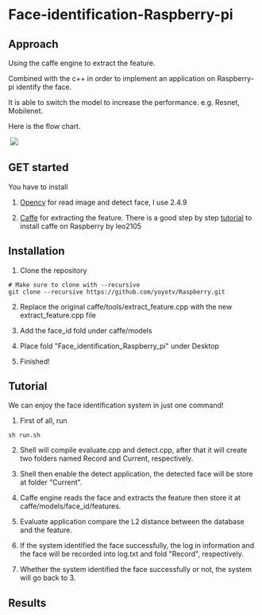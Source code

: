 # Face-identification-Raspberry-pi


## Approach 

Using the caffe engine to extract the feature.

Combined with the c++ in order to implement an application on Raspberry-pi identify the face.

It is able to switch the model to increase the performance. e.g. Resnet, Mobilenet.

Here is the flow chart.

   <img src="https://raw.githubusercontent.com/yoyotv/Raspberry/master/pictures/flow_chart.jpg" >
  
## GET started

You have to install

1. [Opencv](https://opencv.org/)  for read image and detect face, I use 2.4.9

2.  [Caffe](https://caffe.berkeleyvision.org/) for extracting the feature. There is a good step by step [tutorial](https://github.com/leo2105/Caffe-installation-Raspberry-Pi-3)  to install caffe on Raspberry by leo2105

## Installation

1. Clone the repository
  ```Shell
  # Make sure to clone with --recursive
  git clone --recursive https://github.com/yoyotv/Raspberry.git
  ```
2. Replace the original caffe/tools/extract_feature.cpp with the new extract_feature.cpp file

3. Add the face_id fold under caffe/models

4. Place fold "Face_identification_Raspberry_pi" under Desktop

5. Finished!

## Tutorial

We can enjoy the face identification system in just one command!

1. First of all, run

```
sh run.sh
```
2. Shell will compile evaluate.cpp and detect.cpp, after that it will create two folders named Record and Current, respectively.

3. Shell then enable the detect application, the detected face will be store at folder "Current".

4. Caffe engine reads the face and extracts the feature then store it at caffe/models/face_id/features.

5. Evaluate application compare the L2 distance between the database and the feature.

6. If the system identified the face successfully, the log in information and the face will be recorded into log.txt and fold "Record", respectively.

7. Whether the system identified the face successfully or not, the system will go back to 3.



## Results




